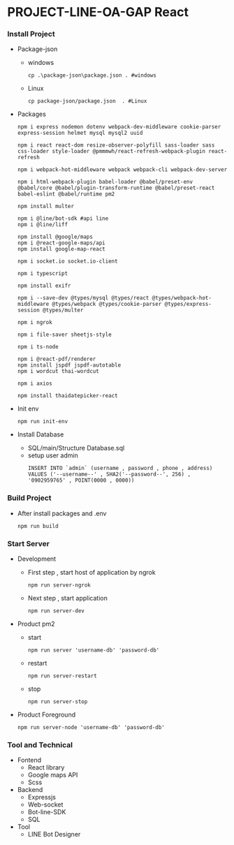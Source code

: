 ﻿# PROJECT-LINE-OA-GAP React

### Install Project
   - Package-json
      - windows
         ```
         cp .\package-json\package.json . #windows
         ```

      - Linux
         ```
         cp package-json/package.json  . #Linux
         ```

   - Packages
      ```
      npm i express nodemon dotenv webpack-dev-middleware cookie-parser express-session helmet mysql mysql2 uuid 
      
      npm i react react-dom resize-observer-polyfill sass-loader sass css-loader style-loader @pmmmwh/react-refresh-webpack-plugin react-refresh 

      npm i webpack-hot-middleware webpack webpack-cli webpack-dev-server 
      
      npm i html-webpack-plugin babel-loader @babel/preset-env @babel/core @babel/plugin-transform-runtime @babel/preset-react babel-eslint @babel/runtime pm2

      npm install multer

      npm i @line/bot-sdk #api line
      npm i @line/liff

      npm install @google/maps
      npm i @react-google-maps/api  
      npm install google-map-react

      npm i socket.io socket.io-client

      npm i typescript

      npm install exifr

      npm i --save-dev @types/mysql @types/react @types/webpack-hot-middleware @types/webpack @types/cookie-parser @types/express-session @types/multer

      npm i ngrok

      npm i file-saver sheetjs-style

      npm i ts-node

      npm i @react-pdf/renderer
      npm install jspdf jspdf-autotable
      npm i wordcut thai-wordcut

      npm i axios

      npm install thaidatepicker-react
      ```

   - Init env
      ```
      npm run init-env
      ```

   - Install Database
      - SQL/main/Structure Database.sql
      - setup user admin
        ```
        INSERT INTO `admin` (username , password , phone , address) VALUES ('--username--' , SHA2('--password--', 256) , '0902959765' , POINT(0000 , 0000))
        ```

### Build Project

   - After install packages and .env
      ```
      npm run build
      ```
   
### Start Server

   - Development
      - First step , start host of application by ngrok
         ```
         npm run server-ngrok
         ```
      - Next step , start application
         ```
         npm run server-dev
         ```
   
   - Product pm2
      - start
         ```
         npm run server 'username-db' 'password-db'
         ```
      - restart
         ```
         npm run server-restart
         ```
      - stop
         ```
         npm run server-stop
         ```
   
   - Product Foreground
      ```
      npm run server-node 'username-db' 'password-db'
      ```

### Tool and Technical
   - Fontend
      - React library
      - Google maps API
      - Scss
   - Backend
      - Expressjs
      - Web-socket
      - Bot-line-SDK
      - SQL
   - Tool 
      - LINE Bot Designer